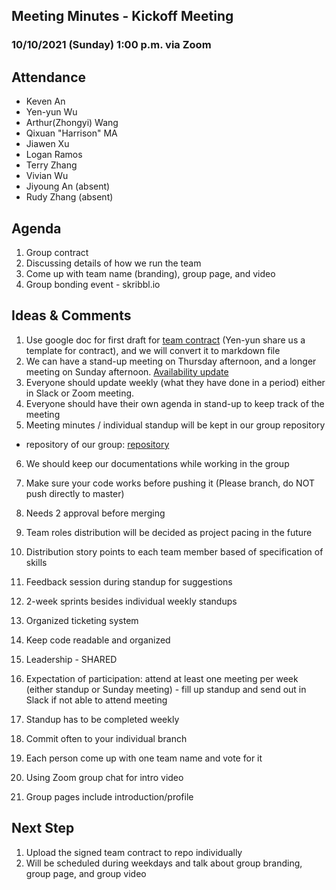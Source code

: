 ## Meeting Minutes - Kickoff Meeting 

### 10/10/2021 (Sunday) 1:00 p.m. via Zoom

## Attendance

- Keven An
- Yen-yun Wu
- Arthur(Zhongyi) Wang
- Qixuan "Harrison" MA
- Jiawen Xu
- Logan Ramos
- Terry Zhang
- Vivian Wu
- Jiyoung An (absent)
- Rudy Zhang (absent)

## Agenda

1. Group contract
2. Discussing details of how we run the team
3. Come up with team name (branding), group page, and video
4. Group bonding event - skribbl.io

## Ideas & Comments

1. Use google doc for first draft for [team contract](https://docs.google.com/document/d/1O0kvgBc5t3iqWs2eXWbfYBEb58oqkMlJCBcGpzxDPV8/edit)  (Yen-yun share us a template for contract), and we will convert it to markdown file 
2. We can have a stand-up meeting on Thursday afternoon, and a longer meeting on Sunday afternoon. [Availability update](https://www.when2meet.com/?13175372-28DpZ )
3. Everyone should update weekly (what they have done in a period) either in Slack or Zoom meeting.
4. Everyone should have their own agenda in stand-up to keep track of the meeting 
5.  Meeting minutes / individual standup will be kept in our group repository
   - repository of our group: [repository](https://github.com/cse110-sp21-group35/cse110-sp21-group35)
6. We should keep our documentations while working in the group
7. Make sure your code works before pushing it (Please branch, do NOT push directly to master)
8. Needs 2 approval before merging 
9. Team roles distribution will be decided as project pacing in the future
10. Distribution story points to each team member based of specification of skills 
11. Feedback session during standup for suggestions
12. 2-week sprints besides individual weekly standups 
13. Organized ticketing system

14. Keep code readable and organized
15. Leadership - SHARED
16. Expectation of participation: attend at least one meeting per week (either standup or Sunday meeting) - fill up standup and send out in Slack if not able to attend meeting
17. Standup has to be completed weekly
18. Commit often to your individual branch

19. Each person come up with one team name and vote for it
20. Using Zoom group chat for intro video
21. Group pages include introduction/profile

## Next Step

1.  Upload the signed team contract to repo individually
2.  Will be scheduled during weekdays and talk about group branding, group page, and group video

